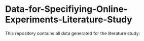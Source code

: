 # Data-for-Specifiying-Online-Experiments-Literature-Study
This repository contains all data generated for the literature study: 
